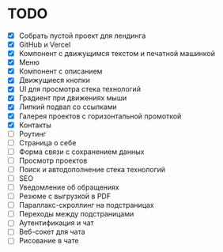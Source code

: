# TODO

- [x] Собрать пустой проект для лендинга
- [x] GitHub и Vercel
- [x] Компонент с движущимся текстом и печатной машинкой
- [x] Меню
- [x] Компонент с описанием
- [x] Движущиеся кнопки
- [x] UI для просмотра стека технологий
- [x] Градиент при движениях мыши
- [x] Липкий подвал со ссылками
- [x] Галерея проектов c горизонтальной промоткой
- [x] Контакты
- [ ] Роутинг
- [ ] Страница о себе
- [ ] Форма связи с сохранением данных
- [ ] Просмотр проектов
- [ ] Поиск и автодополнение стека технологий
- [ ] SEO
- [ ] Уведомление об обращениях
- [ ] Резюме с выгрузкой в PDF
- [ ] Параллакс-скроллинг на подстраницах
- [ ] Переходы между подстраницами
- [ ] Аутентификация и чат
- [ ] Веб-сокет для чата
- [ ] Рисование в чате
